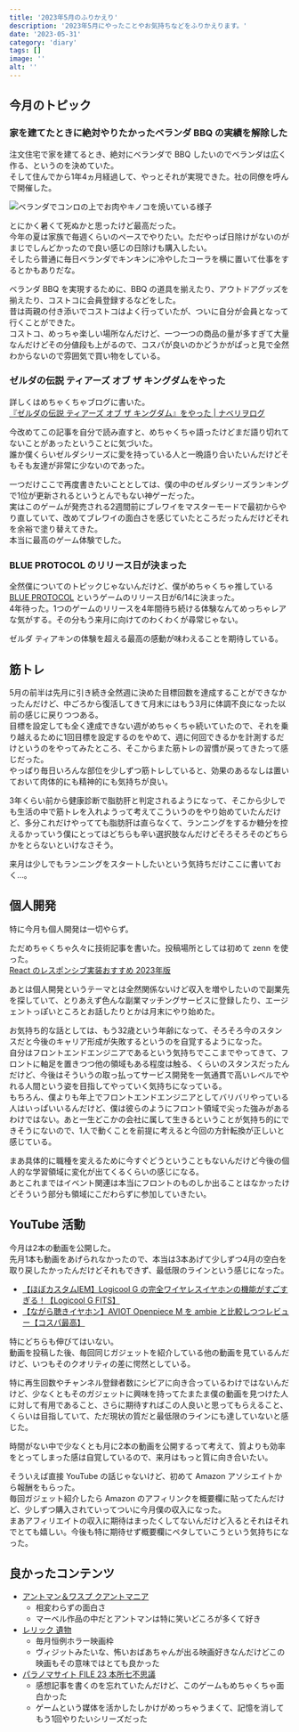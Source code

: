 ```yaml
---
title: '2023年5月のふりかえり'
description: '2023年5月にやったことやお気持ちなどをふりかえります。'
date: '2023-05-31'
category: 'diary'
tags: []
image: ''
alt: ''
---
```


## 今月のトピック

### 家を建てたときに絶対やりたかったベランダ BBQ の実績を解除した

注文住宅で家を建てるとき、絶対にベランダで BBQ したいのでベランダは広く作る、というのを決めていた。  
そして住んでから1年4ヵ月経過して、やっとそれが実現できた。社の同僚を呼んで開催した。

![ベランダでコンロの上でお肉やキノコを焼いている様子](/images/blog/2023/05/look-back-202305/01.jpg)

とにかく暑くて死ぬかと思ったけど最高だった。  
今年の夏は家族で毎週くらいのペースでやりたい。ただやっぱ日除けがないのがまじでしんどかったので良い感じの日除けも購入したい。  
そしたら普通に毎日ベランダでキンキンに冷やしたコーラを横に置いて仕事をするとかもありだな。

ベランダ BBQ を実現するために、BBQ の道具を揃えたり、アウトドアグッズを揃えたり、コストコに会員登録するなどをした。  
昔は両親の付き添いでコストコはよく行っていたが、ついに自分が会員となって行くことができた。  
コストコ、めっちゃ楽しい場所なんだけど、一つ一つの商品の量が多すぎて大量なんだけどその分値段も上がるので、コスパが良いのかどうかがぱっと見で全然わからないので雰囲気で買い物をしている。

### ゼルダの伝説 ティアーズ オブ ザ キングダムをやった

詳しくはめちゃくちゃブログに書いた。  
 [『ゼルダの伝説 ティアーズ オブ ザ キングダム』をやった | ナベリヲログ](https://blog.nabeliwo.com/2023/05/zelda-totk/)

今改めてこの記事を自分で読み直すと、めちゃくちゃ語ったけどまだ語り切れてないことがあったということに気づいた。  
誰か僕くらいゼルダシリーズに愛を持っている人と一晩語り合いたいんだけどそもそも友達が非常に少ないのであった。

一つだけここで再度書きたいこととしては、僕の中のゼルダシリーズランキングで1位が更新されるというとんでもない神ゲーだった。  
実はこのゲームが発売される2週間前にブレワイをマスターモードで最初からやり直していて、改めてブレワイの面白さを感じていたところだったんだけどそれを余裕で塗り替えてきた。  
本当に最高のゲーム体験でした。

### BLUE PROTOCOL のリリース日が決まった

全然僕についてのトピックじゃないんだけど、僕がめちゃくちゃ推している [BLUE PROTOCOL](https://blue-protocol.com/) というゲームのリリース日が6/14に決まった。  
4年待った。1つのゲームのリリースを4年間待ち続ける体験なんてめっちゃレアな気がする。その分もう来月に向けてのわくわくが尋常じゃない。

ゼルダ ティアキンの体験を超える最高の感動が味わえることを期待している。

## 筋トレ

5月の前半は先月に引き続き全然週に決めた目標回数を達成することができなかったんだけど、中ごろから復活してきて月末にはもう3月に体調不良になった以前の感じに戻りつつある。  
目標を設定しても全く達成できない週がめちゃくちゃ続いていたので、それを乗り越えるために1回目標を設定するのをやめて、週に何回できるかを計測するだけというのをやってみたところ、そこからまた筋トレの習慣が戻ってきたって感じだった。  
やっぱり毎日いろんな部位を少しずつ筋トレしていると、効果のあるなしは置いておいて肉体的にも精神的にも気持ちが良い。

3年くらい前から健康診断で脂肪肝と判定されるようになって、そこから少しでも生活の中で筋トレを入れようって考えてこういうのをやり始めていたんだけど、多分これだけやってても脂肪肝は直らなくて、ランニングをするか糖分を控えるかっていう僕にとってはどちらも辛い選択肢なんだけどそろそろそのどちらかをとらないといけなさそう。

来月は少しでもランニングをスタートしたいという気持ちだけここに書いておく…。

## 個人開発

特に今月も個人開発は一切やらず。

ただめちゃくちゃ久々に技術記事を書いた。投稿場所としては初めて zenn を使った。  
 [React のレスポンシブ実装おすすめ 2023年版](https://zenn.dev/nabeliwo/articles/89099b39223eca)

あとは個人開発というテーマとは全然関係ないけど収入を増やしたいので副業先を探していて、とりあえず色んな副業マッチングサービスに登録したり、エージェントっぽいところとお話したりとかは月末にやり始めた。

お気持ち的な話としては、もう32歳という年齢になって、そろそろ今のスタンスだと今後のキャリア形成が失敗するというのを自覚するようになった。  
自分はフロントエンドエンジニアであるという気持ちでここまでやってきて、フロントに軸足を置きつつ他の領域もある程度は触る、くらいのスタンスだったんだけど、今後はそういうの取っ払ってサービス開発を一気通貫で高いレベルでやれる人間という姿を目指してやっていく気持ちになっている。  
もちろん、僕よりも年上でフロントエンドエンジニアとしてバリバリやっている人はいっぱいいるんだけど、僕は彼らのようにフロント領域で尖った強みがあるわけではない。あと一生どこかの会社に属して生きるということが気持ち的にできそうにないので、1人で動くことを前提に考えると今回の方針転換が正しいと感じている。

まあ具体的に職種を変えるために今すぐどうということもないんだけど今後の個人的な学習領域に変化が出てくるくらいの感じになる。  
あとこれまではイベント関連は本当にフロントのものしか出ることはなかったけどそういう部分も領域にこだわらずに参加していきたい。

## YouTube 活動

今月は2本の動画を公開した。  
先月1本も動画をあげられなかったので、本当は3本あげて少しずつ4月の空白を取り戻したかったんだけどそれもできず、最低限のラインという感じになった。

- [【ほぼカスタムIEM】Logicool G の完全ワイヤレスイヤホンの機能がすごすぎる！【Logicool G FITS】](https://www.youtube.com/watch?v=KzbNsWX7Ffs)
- [【ながら聴きイヤホン】AVIOT Openpiece M を ambie と比較しつつレビュー【コスパ最高】](https://www.youtube.com/watch?v=yuiVsaRroJc)

特にどちらも伸びてはいない。  
動画を投稿した後、毎回同じガジェットを紹介している他の動画を見ているんだけど、いつもそのクオリティの差に愕然としている。

特に再生回数やチャンネル登録者数にシビアに向き合っているわけではないんだけど、少なくともそのガジェットに興味を持ってたまたま僕の動画を見つけた人に対して有用であること、さらに期待すればこの人良いと思ってもらえること、くらいは目指していて、ただ現状の質だと最低限のラインにも達していないと感じた。

時間がない中で少なくとも月に2本の動画を公開するって考えて、質よりも効率をとってしまった感は自覚しているので、来月はもっと質に向き合いたい。

そういえば直接 YouTube の話じゃないけど、初めて Amazon アソシエイトから報酬をもらった。  
毎回ガジェット紹介したら Amazon のアフィリンクを概要欄に貼ってたんだけど、少しずつ購入されていってついに今月僕の収入になった。  
まあアフィリエイトの収入に期待はまったくしてないんだけど入るとそれはそれでとても嬉しい。今後も特に期待せず概要欄にペタしていこうという気持ちになった。

## 良かったコンテンツ

- [アントマン＆ワスプ クアントマニア](https://marvel.disney.co.jp/movie/antman-wasp-qm)
  - 相変わらずの面白さ
  - マーベル作品の中だとアントマンは特に笑いどころが多くて好き
- [レリック 遺物](https://eiga.com/movie/95190/)
  - 毎月恒例ホラー映画枠
  - ヴィジットみたいな、怖いおばあちゃんが出る映画好きなんだけどこの映画もその意味ではとても良かった
- [パラノマサイト FILE 23 本所七不思議](https://www.jp.square-enix.com/paranormasight/)
  - 感想記事を書くのを忘れていたんだけど、このゲームもめちゃくちゃ面白かった
  - ゲームという媒体を活かしたしかけがめっちゃうまくて、記憶を消してもう1回やりたいシリーズだった
